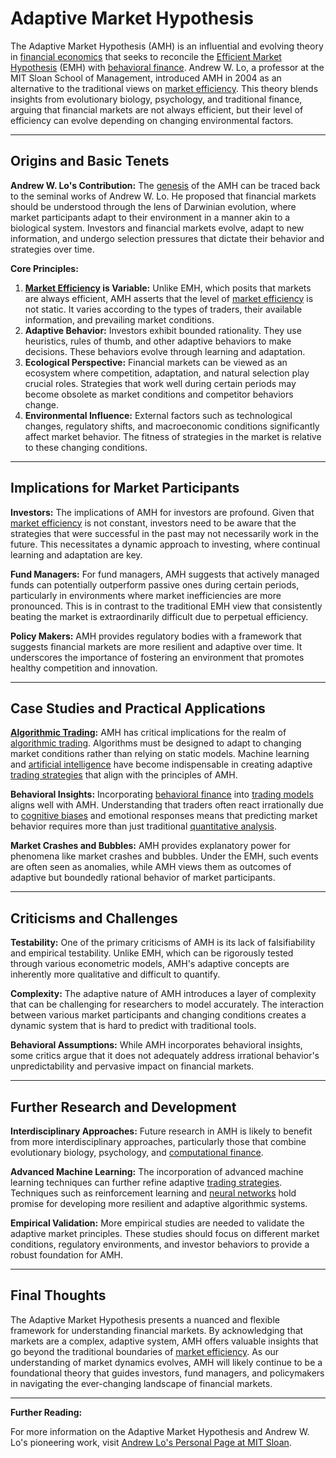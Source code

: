 # Adaptive Market Hypothesis

The Adaptive Market Hypothesis (AMH) is an influential and evolving theory in [financial economics](../f/financial_economics.md) that seeks to reconcile the [Efficient Market Hypothesis](../e/efficient_market_hypothesis.md) (EMH) with [behavioral finance](../b/behavioral_finance.md). Andrew W. Lo, a professor at the MIT Sloan School of Management, introduced AMH in 2004 as an alternative to the traditional views on [market efficiency](../m/market_efficiency.md). This theory blends insights from evolutionary biology, psychology, and traditional finance, arguing that financial markets are not always efficient, but their level of efficiency can evolve depending on changing environmental factors.

---

## Origins and Basic Tenets

**Andrew W. Lo's Contribution:** The [genesis](../g/genesis.md) of the AMH can be traced back to the seminal works of Andrew W. Lo. He proposed that financial markets should be understood through the lens of Darwinian evolution, where market participants adapt to their environment in a manner akin to a biological system. Investors and financial markets evolve, adapt to new information, and undergo selection pressures that dictate their behavior and strategies over time.

**Core Principles:**
1. **[Market Efficiency](../m/market_efficiency.md) is Variable:** Unlike EMH, which posits that markets are always efficient, AMH asserts that the level of [market efficiency](../m/market_efficiency.md) is not static. It varies according to the types of traders, their available information, and prevailing market conditions.
2. **Adaptive Behavior:** Investors exhibit bounded rationality. They use heuristics, rules of thumb, and other adaptive behaviors to make decisions. These behaviors evolve through learning and adaptation.
3. **Ecological Perspective:** Financial markets can be viewed as an ecosystem where competition, adaptation, and natural selection play crucial roles. Strategies that work well during certain periods may become obsolete as market conditions and competitor behaviors change.
4. **Environmental Influence:** External factors such as technological changes, regulatory shifts, and macroeconomic conditions significantly affect market behavior. The fitness of strategies in the market is relative to these changing conditions.

---

## Implications for Market Participants

**Investors:** The implications of AMH for investors are profound. Given that [market efficiency](../m/market_efficiency.md) is not constant, investors need to be aware that the strategies that were successful in the past may not necessarily work in the future. This necessitates a dynamic approach to investing, where continual learning and adaptation are key.

**Fund Managers:** For fund managers, AMH suggests that actively managed funds can potentially outperform passive ones during certain periods, particularly in environments where market inefficiencies are more pronounced. This is in contrast to the traditional EMH view that consistently beating the market is extraordinarily difficult due to perpetual efficiency.

**Policy Makers:** AMH provides regulatory bodies with a framework that suggests financial markets are more resilient and adaptive over time. It underscores the importance of fostering an environment that promotes healthy competition and innovation.

---

## Case Studies and Practical Applications

**[Algorithmic Trading](../a/algorithmic_trading.md):** AMH has critical implications for the realm of [algorithmic trading](../a/algorithmic_trading.md). Algorithms must be designed to adapt to changing market conditions rather than relying on static models. Machine learning and [artificial intelligence](../a/artificial_intelligence_in_trading.md) have become indispensable in creating adaptive [trading strategies](../t/trading_strategies.md) that align with the principles of AMH.

**Behavioral Insights:** Incorporating [behavioral finance](../b/behavioral_finance.md) into [trading models](../t/trading_models.md) aligns well with AMH. Understanding that traders often react irrationally due to [cognitive biases](../c/cognitive_biases_in_trading.md) and emotional responses means that predicting market behavior requires more than just traditional [quantitative analysis](../q/quantitative_analysis.md).

**Market Crashes and Bubbles:** AMH provides explanatory power for phenomena like market crashes and bubbles. Under the EMH, such events are often seen as anomalies, while AMH views them as outcomes of adaptive but boundedly rational behavior of market participants.

---

## Criticisms and Challenges

**Testability:** One of the primary criticisms of AMH is its lack of falsifiability and empirical testability. Unlike EMH, which can be rigorously tested through various econometric models, AMH's adaptive concepts are inherently more qualitative and difficult to quantify.

**Complexity:** The adaptive nature of AMH introduces a layer of complexity that can be challenging for researchers to model accurately. The interaction between various market participants and changing conditions creates a dynamic system that is hard to predict with traditional tools.

**Behavioral Assumptions:** While AMH incorporates behavioral insights, some critics argue that it does not adequately address irrational behavior's unpredictability and pervasive impact on financial markets.

---

## Further Research and Development

**Interdisciplinary Approaches:** Future research in AMH is likely to benefit from more interdisciplinary approaches, particularly those that combine evolutionary biology, psychology, and [computational finance](../c/computational_finance.md).

**Advanced Machine Learning:** The incorporation of advanced machine learning techniques can further refine adaptive [trading strategies](../t/trading_strategies.md). Techniques such as reinforcement learning and [neural networks](../n/neural_networks_in_trading.md) hold promise for developing more resilient and adaptive algorithmic systems.

**Empirical Validation:** More empirical studies are needed to validate the adaptive market principles. These studies should focus on different market conditions, regulatory environments, and investor behaviors to provide a robust foundation for AMH.

---

## Final Thoughts

The Adaptive Market Hypothesis presents a nuanced and flexible framework for understanding financial markets. By acknowledging that markets are a complex, adaptive system, AMH offers valuable insights that go beyond the traditional boundaries of [market efficiency](../m/market_efficiency.md). As our understanding of market dynamics evolves, AMH will likely continue to be a foundational theory that guides investors, fund managers, and policymakers in navigating the ever-changing landscape of financial markets.

---

**Further Reading:**

For more information on the Adaptive Market Hypothesis and Andrew W. Lo's pioneering work, visit [Andrew Lo's Personal Page at MIT Sloan](https://alo.mit.edu/).
